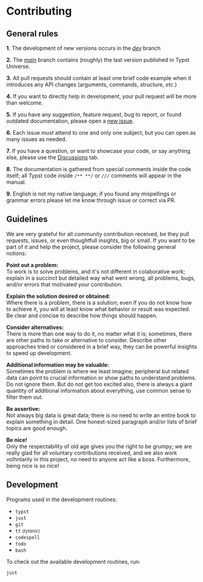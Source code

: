 # Contributing

## General rules

<span id="1"></span>
**1.** The development of new versions occurs in the
_[dev](https://www.github.com/mayconfmelo/min-book/tree/dev/)_ branch

<span id="2"></span>
**2.** The _[main](https://www.github.com/mayconfmelo/min-book/tree/main/)_ 
branch contains (roughly) the last version published in Typst Universe.

<span id="3"></span>
**3.** All pull requests should contain at least one brief code example when it 
introduces any API changes (arguments, commands, structure, _etc_.)

<span id="4"></span>
**4.** If you want to directly help in development, your pull request will be
more than welcome.

<span id="5"></span>
**5.** If you have any suggestion, feature request, bug to report, or found
outdated documentation, please open a
[new issue](https://github.com/mayconfmelo/min-book/issues/new/choose).

<span id="6"></span>
**6.** Each issue _must_ attend to one and only one subject, but you can open as
many issues as needed.

<span id="7"></span>
**7.** If you have a question, or want to showcase your code, or say anything
else, please use the [Discussions](https://github.com/mayconfmelo/min-book/discussions)
tab.

<span id="8"></span>
**8.** The documentation is gathered from special comments inside the code itself; all
Typst code inside `/** **/` or `///` comments will appear in the manual.

<span id="9"></span>
**9.** English is not my native language; if you found any mispellings or grammar errors
please let me know through issue or correct via PR.


## Guidelines

We are very grateful for all community contribution received, be they
pull requests, issues, or even thoughtfull insights, big or small. If you want
to be part of it and help the project, please consider the following general
notions:

**Point out a problem:**  
To work is to solve problems, and it's not different in colaborative work;
explain in a succinct but detailed way what went wrong, all problems, bugs,
and/or errors that motivated your contribution.

**Explain the solution desired or obtained:**  
Where there is a problem, there is a solution; even if you do not know how to
achieve it, you will at least know what behavior or result was expected. Be clear
and concise to describe how things should happen.

**Consider alternatives:**  
There is more than one way to do it, no matter what it is; sometimes, there are
other paths to take or alternative to consider. Describe other approaches tried
or considered in a brief way, they can be powerful insights to speed up
development.

**Additional information may be valuable:**  
Sometimes the problem is where we least imagine; peripheral but related data can
point to crucial information or show paths to understand problems. Do
not ignore them. But do not get too excited also, there is always a giant quantity
of additional information about everything, use common sense to filter them out.

**Be assertive:**  
Not always big data is great data; there is no need to write an entire book to
explain something in detail. One honest-sized paragraph and/or lists of brief
topics are good enough.

**Be nice!**  
Only the respectability of old age gives you the right to be grumpy; we are
really glad for all voluntary contributions received, and we also work
volhntarily in this project, no need to anyone act like a boss. Furthermore,
being nice is so nice!


## Development

Programs used in the development routines:

- `typst`
- `just`
- `git`
- `tt` <small>(_tytanic_)</small>
- `codespell`
- `todo`
- `bash`

To check out the available development routines, run:

```bash
just
```